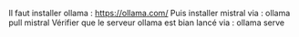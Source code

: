 Il faut installer ollama : https://ollama.com/
Puis installer mistral via : ollama pull mistral
Vérifier que le serveur ollama est bian lancé via : ollama serve
